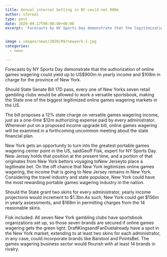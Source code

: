 ```yaml
---
title: Annual internet betting in NY could net 900m
author: xforeal 
type: post
date: 2020-09-17T00:00:00+00:00
excerpt: 'Forecasts by NY Sports Day demonstrate that the legitimization of online games wagering could yield up to US$900m in yearly income and $108m in charge for the territory of New York '


image : images/news/2020/09/newyork-1.jpg
categories:
  - news

---
```

Forecasts by NY Sports Day demonstrate that the authorization of online games wagering could yield up to US$900m in yearly income and $108m in charge for the province of New York. 

Should State Senate Bill 17D pass, every one of New Yorks seven retail gambling clubs would be allowed to work a versatile sportsbook, making the State one of the biggest legitimized online games wagering markets in the US. 

The bill proposes a 12&percnt; state charge on versatile games wagering income, just as a one-time $12m authorizing expense paid by every administrator. Whenever put on a proposed income upgrade bill, online games wagering will be examined in a forthcoming uncommon meeting about the state financial plan. 

New York gets an opportunity to turn into the greatest portable games wagering center point in the US, saidGeoff Fisk, expert for NY Sports Day. New Jersey holds that position at the present time, and a portion of that originates from New York bettors voyaging toNew Jerseyto place a legitimate bet. On the off chance that New York legitimizes online games wagering, the income that is going to New Jersey remains in New York. Considering the travel industry and state populace, New York could have the most rewarding portable games wagering industry in the nation. 

Should the State grant two skins for every administrator, yearly income projections would increment to $1.3bn.As such, New York could get $156m in yearly assessments, and $168m in permitting charges from the 14 reasonable skins. 

Fisk included: All seven New York gambling clubs have sportsbook organizations set up, so those seven brands are secured if online games wagering gets the green light. DraftKingsandFanDuelalready have a spot in the New York market; extending to at least two skins for each administrator, in any case, could incorporate brands like Barstool and PointsBet. The games wagering business sector would flourish with at least 14 brands in rivalry.